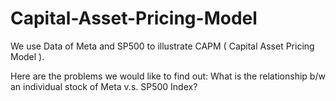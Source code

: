 # Capital-Asset-Pricing-Model

We use Data of Meta and SP500 to illustrate CAPM ( Capital Asset Pricing Model ).

Here are the problems we would like to find out:
  What is the relationship b/w an individual stock of Meta v.s. SP500 Index?
